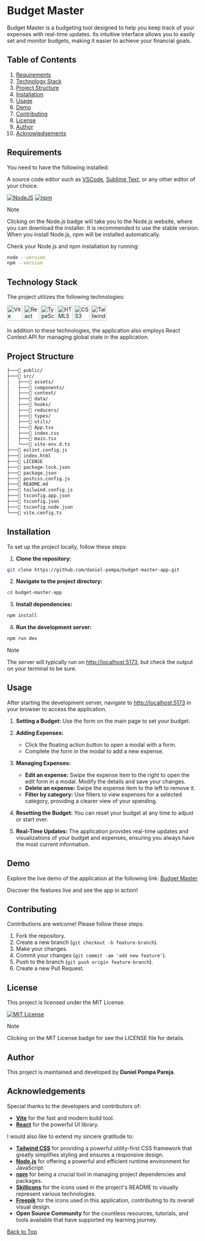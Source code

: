 # Budget Master

Budget Master is a budgeting tool designed to help you keep track of your expenses with real-time updates. Its intuitive interface allows you to easily set and monitor budgets, making it easier to achieve your financial goals.

## Table of Contents

1. [Requirements](#requirements)
2. [Technology Stack](#technology-stack)
3. [Project Structure](#project-structure)
4. [Installation](#installation)
5. [Usage](#usage)
6. [Demo](#demo)
7. [Contributing](#contributing)
8. [License](#license)
9. [Author](#author)
10. [Acknowledgements](#acknowledgements)

## Requirements

You need to have the following installed:

A source code editor such as [VSCode](https://code.visualstudio.com/), [Sublime Text](https://www.sublimetext.com/), or any other editor of your choice.

[![NodeJS](https://img.shields.io/badge/Node.js-6DA55F.svg?style=flat&logo=node.js&logoColor=white)](https://nodejs.org/en)
[![npm](https://img.shields.io/badge/npm-%23CB3837.svg?style=flat&logo=npm&logoColor=white)](https://www.npmjs.com/)

> [!NOTE]
> Clicking on the Node.js badge will take you to the Node.js website, where you can download the installer. It is recommended to use the stable version. When you install Node.js, npm will be installed automatically.

Check your Node.js and npm installation by running:

```bash
node --version
npm --version
```

## Technology Stack

The project utilizes the following technologies:

<div>
  <img src="https://skillicons.dev/icons?i=vite" alt="Vite" width="40" height="40" />
  <img src="https://skillicons.dev/icons?i=react" alt="React" width="40" height="40" />
  <img src="https://skillicons.dev/icons?i=ts" alt="TypeScript" width="40" height="40" />
  <img src="https://skillicons.dev/icons?i=html" alt="HTML5" width="40" height="40" />
  <img src="https://skillicons.dev/icons?i=css" alt="CSS3" width="40" height="40" />
  <img src="https://skillicons.dev/icons?i=tailwind" alt="Tailwind CSS" width="40" height="40" />
</div>

In addition to these technologies, the application also employs React Context API for managing global state in the application.

## Project Structure

```bash
├───📁 public/
├───📁 src/
│   ├───📁 assets/
│   ├───📁 components/
│   ├───📁 context/
│   ├───📁 data/
│   ├───📁 hooks/
│   ├───📁 reducers/
│   ├───📁 types/
│   ├───📁 utils/
│   ├───📄 App.tsx
│   ├───📄 index.css
│   ├───📄 main.tsx
│   └───📄 vite-env.d.ts
├───📄 eslint.config.js
├───📄 index.html
├───📄 LICENSE
├───📄 package-lock.json
├───📄 package.json
├───📄 postcss.config.js
├───📄 README.md
├───📄 tailwind.config.js
├───📄 tsconfig.app.json
├───📄 tsconfig.json
├───📄 tsconfig.node.json
└───📄 vite.config.ts
```

## Installation

To set up the project locally, follow these steps:

1. **Clone the repository:**

```bash
git clone https://github.com/daniel-pompa/budget-master-app.git
```

2. **Navigate to the project directory:**

```bash
cd budget-master-app
```

3. **Install dependencies:**

```bash
npm install
```

4. **Run the development server:**

```bash
npm run dev
```

> [!NOTE]
> The server will typically run on <http://localhost:5173>, but check the output on your terminal to be sure.

## Usage

After starting the development server, navigate to <http://localhost:5173> in your browser to access the application.

1. **Setting a Budget:** Use the form on the main page to set your budget.

2. **Adding Expenses:**
   - Click the floating action button to open a modal with a form.
   - Complete the form in the modal to add a new expense.

3. **Managing Expenses:**
   - **Edit an expense:** Swipe the expense item to the right to open the edit form in a modal. Modify the details and save your changes.
   - **Delete an expense:** Swipe the expense item to the left to remove it.
   - **Filter by category:** Use filters to view expenses for a selected category, providing a clearer view of your spending.

4. **Resetting the Budget:** You can reset your budget at any time to adjust or start over.

5. **Real-Time Updates:** The application provides real-time updates and visualizations of your budget and expenses, ensuring you always have the most current information.

## Demo

Explore the live demo of the application at the following link: [Budget Master](https://budget-master-react.vercel.app/)

Discover the features live and see the app in action!

## Contributing

Contributions are welcome! Please follow these steps:

1. Fork the repository.
2. Create a new branch (`git checkout -b feature-branch`).
3. Make your changes.
4. Commit your changes (`git commit -am 'add new feature'`).
5. Push to the branch (`git push origin feature-branch`).
6. Create a new Pull Request.

## License

This project is licensed under the MIT License.

[![MIT License](https://img.shields.io/badge/License-MIT-brightgreen.svg)](https://choosealicense.com/licenses/mit/)

> [!NOTE]
> Clicking on the MIT License badge for see the LICENSE file for details.

## Author

This project is maintained and developed by **Daniel Pompa Pareja**.

## Acknowledgements

Special thanks to the developers and contributors of:

- **[Vite](https://vitejs.dev/)** for the fast and modern build tool.
- **[React](https://es.react.dev/)** for the powerful UI library.

I would also like to extend my sincere gratitude to:

- **[Tailwind CSS](https://tailwindcss.com/)** for providing a powerful utility-first CSS framework that greatly simplifies styling and ensures a responsive design.
- **[Node.js](https://nodejs.org/en)** for offering a powerful and efficient runtime environment for JavaScript.
- **[npm](https://www.npmjs.com/)** for being a crucial tool in managing project dependencies and packages.
- **[Skillicons](https://skillicons.dev/)** for the icons used in the project's README to visually represent various technologies.
- **[Freepik](https://www.freepik.com/)** for the icons used in this application, contributing to its overall visual design.
- **Open Source Community** for the countless resources, tutorials, and tools available that have supported my learning journey.

[Back to Top](#table-of-contents)
